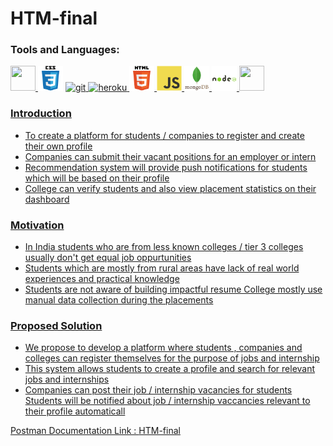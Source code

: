 # HTM-final

### Tools and Languages: 
<a href="https://www.w3schools.com/css/" target="_blank"> <a href="https://reactjs.org/docs/getting-started.html" target="_blank"> <img src="https://cdn.jsdelivr.net/gh/devicons/devicon/icons/react/react-original.svg" width="40" height="40"/> </a><img src="https://raw.githubusercontent.com/devicons/devicon/master/icons/css3/css3-original-wordmark.svg" alt="css3" width="40" height="40"/> </a> <a href="https://expressjs.com" target="_blank">  </a> <a href="https://git-scm.com/" target="_blank"> <img src="https://www.vectorlogo.zone/logos/git-scm/git-scm-icon.svg" alt="git" width="40" height="40"/> </a> <a href="https://heroku.com" target="_blank"> <img src="https://www.vectorlogo.zone/logos/heroku/heroku-icon.svg" alt="heroku" width="40" height="40"/> </a> <a href="https://www.w3.org/html/" target="_blank"> <img src="https://raw.githubusercontent.com/devicons/devicon/master/icons/html5/html5-original-wordmark.svg" alt="html5" width="40" height="40"/> </a> <a href="https://developer.mozilla.org/en-US/docs/Web/JavaScript" target="_blank"> <img src="https://raw.githubusercontent.com/devicons/devicon/master/icons/javascript/javascript-original.svg" alt="javascript" width="40" height="40"/> </a> <a href="https://www.mongodb.com/" target="_blank"> <img src="https://raw.githubusercontent.com/devicons/devicon/master/icons/mongodb/mongodb-original-wordmark.svg" alt="mongodb" width="40" height="40"/> </a> <a href="https://nodejs.org" target="_blank"> <img src="https://raw.githubusercontent.com/devicons/devicon/master/icons/nodejs/nodejs-original-wordmark.svg" alt="nodejs" width="40" height="40"/> </a> <a href="https://sass-lang.com" target="_blank"><img src="https://cdn.jsdelivr.net/gh/devicons/devicon/icons/tailwindcss/tailwindcss-original-wordmark.svg" width="40" height="40"/>          </p>

### Introduction

- To create a platform for students / companies
to register and create their own profile
- Companies can submit their vacant positions
for an employer or intern
- Recommendation system will provide push
notifications for students which will be based
on their profile
- College can verify students and also view
placement statistics on their dashboard

### Motivation

- In India students who are from less known colleges /
tier 3 colleges usually don't get equal job oppurtunities
- Students which are mostly from rural areas have lack of
real world experiences and practical knowledge
- Students are not aware of building impactful resume
College mostly use manual data collection during the
placements

### Proposed Solution

- We propose to develop a platform where students , companies and
colleges can register themselves for the purpose of jobs and
internship
- This system allows students to create a profile and search for
relevant jobs and internships
- Companies can post their job / internship vacancies for students
Students will be notified about job / internship vaccancies relevant
to their profile automaticall

Postman Documentation Link : [HTM-final](https://documenter.getpostman.com/view/18148599/2s83fADBaf)
